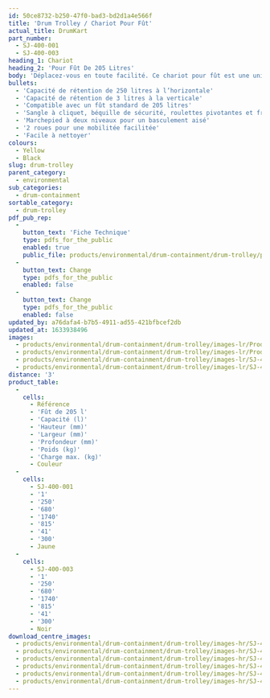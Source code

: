 ```yaml
---
id: 50ce8732-b250-47f0-bad3-bd2d1a4e566f
title: 'Drum Trolley / Chariot Pour Fût'
actual_title: DrumKart
part_number:
  - SJ-400-001
  - SJ-400-003
heading_1: Chariot
heading_2: 'Pour Fût De 205 Litres'
body: 'Déplacez-vous en toute facilité. Ce chariot pour fût est une unité de distribution mobile pour un fût standard de 205 litres.'
bullets:
  - 'Capacité de rétention de 250 litres à l’horizontale'
  - 'Capacité de rétention de 3 litres à la verticale'
  - 'Compatible avec un fût standard de 205 litres'
  - 'Sangle à cliquet, béquille de sécurité, roulettes pivotantes et freins'
  - 'Marchepied à deux niveaux pour un basculement aisé'
  - '2 roues pour une mobilitée facilitée'
  - 'Facile à nettoyer'
colours:
  - Yellow
  - Black
slug: drum-trolley
parent_category:
  - environmental
sub_categories:
  - drum-containment
sortable_category:
  - drum-trolley
pdf_pub_rep:
  -
    button_text: 'Fiche Technique'
    type: pdfs_for_the_public
    enabled: true
    public_file: products/environmental/drum-containment/drum-trolley/pdf-lr/EV-Drum-Trolley-TD_FR.pdf
  -
    button_text: Change
    type: pdfs_for_the_public
    enabled: false
  -
    button_text: Change
    type: pdfs_for_the_public
    enabled: false
updated_by: a76dafa4-b7b5-4911-ad55-421bfbcef2db
updated_at: 1633938496
images:
  - products/environmental/drum-containment/drum-trolley/images-lr/Product_Image_776x776_(518x518_focus_area)-SJ-400-001_02.jpg
  - products/environmental/drum-containment/drum-trolley/images-lr/Product_Image_776x776_(518x518_focus_area)-SJ-400-001_01.jpg
  - products/environmental/drum-containment/drum-trolley/images-lr/SJ-400-003_02.jpg
  - products/environmental/drum-containment/drum-trolley/images-lr/SJ-400-003_01.jpg
distance: '3'
product_table:
  -
    cells:
      - Référence
      - 'Fût de 205 l'
      - 'Capacité (l)'
      - 'Hauteur (mm)'
      - 'Largeur (mm)'
      - 'Profondeur (mm)'
      - 'Poids (kg)'
      - 'Charge max. (kg)'
      - Couleur
  -
    cells:
      - SJ-400-001
      - '1'
      - '250'
      - '680'
      - '1740'
      - '815'
      - '41'
      - '300'
      - Jaune
  -
    cells:
      - SJ-400-003
      - '1'
      - '250'
      - '680'
      - '1740'
      - '815'
      - '41'
      - '300'
      - Noir
download_centre_images:
  - products/environmental/drum-containment/drum-trolley/images-hr/SJ-400-001_04.jpg
  - products/environmental/drum-containment/drum-trolley/images-hr/SJ-400-001_05.jpg
  - products/environmental/drum-containment/drum-trolley/images-hr/SJ-400-001_06.jpg
  - products/environmental/drum-containment/drum-trolley/images-hr/SJ-400-003_01.jpg
  - products/environmental/drum-containment/drum-trolley/images-hr/SJ-400-003_02.jpg
  - products/environmental/drum-containment/drum-trolley/images-hr/SJ-400-003_03.jpg
---
```

